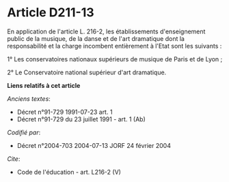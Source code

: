 # Article D211-13

En application de l'article L. 216-2, les établissements d'enseignement public de la musique, de la danse et de l'art
dramatique dont la responsabilité et la charge incombent entièrement à l'Etat sont les suivants : 

1° Les conservatoires nationaux supérieurs de musique de Paris et de Lyon ; 

2° Le Conservatoire national supérieur d'art dramatique.

**Liens relatifs à cet article**

_Anciens textes_:

  - Décret n°91-729 1991-07-23 art. 1
  - Décret n°91-729 du 23 juillet 1991 - art. 1 (Ab)

_Codifié par_:

  - Décret n°2004-703 2004-07-13 JORF 24 février 2004

_Cite_:

  - Code de l'éducation - art. L216-2 (V)
